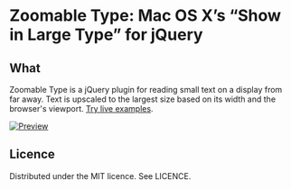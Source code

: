 # Zoomable Type: Mac OS X’s “Show in Large Type” for jQuery

## What

Zoomable Type is a jQuery plugin for reading small text on a display from far away. Text is upscaled to the largest size based on its width and the browser's viewport. [Try live examples](http://tatey.github.io/jquery-zoomabletype/).

[![Preview](http://cloud.github.com/downloads/tatey/jquery-zoomabletype/zoomed_preview.png)](http://tatey.github.io/jquery-zoomabletype/)

## Licence

Distributed under the MIT licence. See LICENCE.
